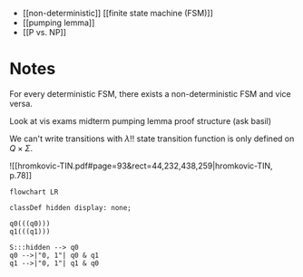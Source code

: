 
- [[non-deterministic]] [[finite state machine (FSM)]] 
- [[pumping lemma]]
- [[P vs. NP]]


# Notes

For every deterministic FSM, there exists a non-deterministic FSM and vice versa.










Look at vis exams midterm pumping lemma proof structure (ask basil)

We can't write transitions with $\lambda$!! state transition function is only defined on $Q \times \Sigma$.









![[hromkovic-TIN.pdf#page=93&rect=44,232,438,259|hromkovic-TIN, p.78]]
```mermaid
flowchart LR

classDef hidden display: none;

q0(((q0)))
q1(((q1)))

S:::hidden --> q0
q0 -->|"0, 1"| q0 & q1
q1 -->|"0, 1"| q1 & q0
```

